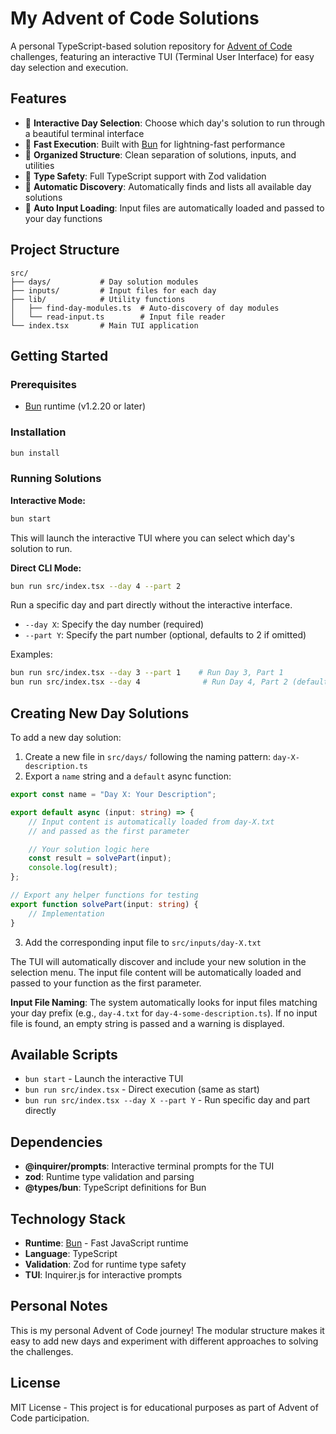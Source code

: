# My Advent of Code Solutions

A personal TypeScript-based solution repository for [Advent of Code](https://adventofcode.com) challenges, featuring an interactive TUI (Terminal User Interface) for easy day selection and execution.

## Features

- 🎯 **Interactive Day Selection**: Choose which day's solution to run through a beautiful terminal interface
- 🚀 **Fast Execution**: Built with [Bun](https://bun.com) for lightning-fast performance
- 📁 **Organized Structure**: Clean separation of solutions, inputs, and utilities
- 🔧 **Type Safety**: Full TypeScript support with Zod validation
- 📝 **Automatic Discovery**: Automatically finds and lists all available day solutions
- 📄 **Auto Input Loading**: Input files are automatically loaded and passed to your day functions

## Project Structure

```
src/
├── days/           # Day solution modules
├── inputs/         # Input files for each day
├── lib/            # Utility functions
│   ├── find-day-modules.ts  # Auto-discovery of day modules
│   └── read-input.ts        # Input file reader
└── index.tsx       # Main TUI application
```

## Getting Started

### Prerequisites

- [Bun](https://bun.com) runtime (v1.2.20 or later)

### Installation

```bash
bun install
```

### Running Solutions

**Interactive Mode:**
```bash
bun start
```
This will launch the interactive TUI where you can select which day's solution to run.

**Direct CLI Mode:**
```bash
bun run src/index.tsx --day 4 --part 2
```
Run a specific day and part directly without the interactive interface.

- `--day X`: Specify the day number (required)
- `--part Y`: Specify the part number (optional, defaults to 2 if omitted)

Examples:
```bash
bun run src/index.tsx --day 3 --part 1    # Run Day 3, Part 1
bun run src/index.tsx --day 4              # Run Day 4, Part 2 (default)
```

## Creating New Day Solutions

To add a new day solution:

1. Create a new file in `src/days/` following the naming pattern: `day-X-description.ts`
2. Export a `name` string and a `default` async function:

```typescript
export const name = "Day X: Your Description";

export default async (input: string) => {
    // Input content is automatically loaded from day-X.txt
    // and passed as the first parameter

    // Your solution logic here
    const result = solvePart(input);
    console.log(result);
};

// Export any helper functions for testing
export function solvePart(input: string) {
    // Implementation
}
```

3. Add the corresponding input file to `src/inputs/day-X.txt`

The TUI will automatically discover and include your new solution in the selection menu. The input file content will be automatically loaded and passed to your function as the first parameter.

**Input File Naming**: The system automatically looks for input files matching your day prefix (e.g., `day-4.txt` for `day-4-some-description.ts`). If no input file is found, an empty string is passed and a warning is displayed.

## Available Scripts

- `bun start` - Launch the interactive TUI
- `bun run src/index.tsx` - Direct execution (same as start)
- `bun run src/index.tsx --day X --part Y` - Run specific day and part directly

## Dependencies

- **@inquirer/prompts**: Interactive terminal prompts for the TUI
- **zod**: Runtime type validation and parsing
- **@types/bun**: TypeScript definitions for Bun

## Technology Stack

- **Runtime**: [Bun](https://bun.com) - Fast JavaScript runtime
- **Language**: TypeScript
- **Validation**: Zod for runtime type safety
- **TUI**: Inquirer.js for interactive prompts

## Personal Notes

This is my personal Advent of Code journey! The modular structure makes it easy to add new days and experiment with different approaches to solving the challenges.

## License

MIT License - This project is for educational purposes as part of Advent of Code participation.
